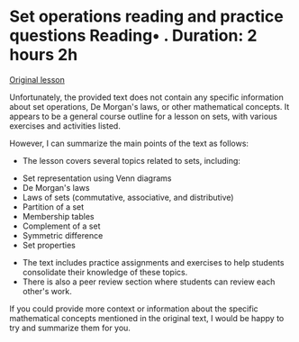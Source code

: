 # Set operations reading and practice questions Reading• . Duration: 2 hours 2h

[Original lesson](https://www.coursera.org/learn/uol-discrete-mathematics/supplement/CeoYL/set-operations-reading-and-practice-questions)

Unfortunately, the provided text does not contain any specific information about set operations, De Morgan's laws, or other mathematical concepts. It appears to be a general course outline for a lesson on sets, with various exercises and activities listed.

However, I can summarize the main points of the text as follows:

* The lesson covers several topics related to sets, including:
 + Set representation using Venn diagrams
 + De Morgan's laws
 + Laws of sets (commutative, associative, and distributive)
 + Partition of a set
 + Membership tables
 + Complement of a set
 + Symmetric difference
 + Set properties
* The text includes practice assignments and exercises to help students consolidate their knowledge of these topics.
* There is also a peer review section where students can review each other's work.

If you could provide more context or information about the specific mathematical concepts mentioned in the original text, I would be happy to try and summarize them for you.

